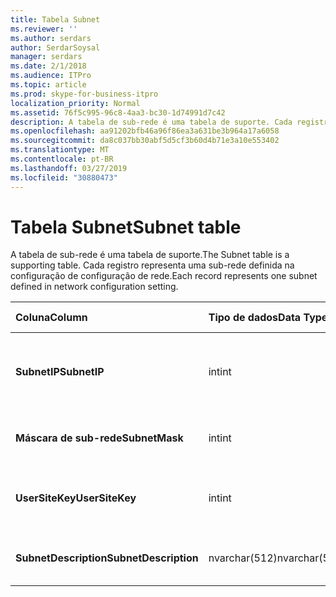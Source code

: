 ```yaml
---
title: Tabela Subnet
ms.reviewer: ''
ms.author: serdars
author: SerdarSoysal
manager: serdars
ms.date: 2/1/2018
ms.audience: ITPro
ms.topic: article
ms.prod: skype-for-business-itpro
localization_priority: Normal
ms.assetid: 76f5c995-96c8-4aa3-bc30-1d74991d7c42
description: A tabela de sub-rede é uma tabela de suporte. Cada registro representa uma sub-rede definida na configuração de configuração de rede.
ms.openlocfilehash: aa91202bfb46a96f86ea3a631be3b964a17a6058
ms.sourcegitcommit: da8c037bb30abf5d5cf3b60d4b71e3a10e553402
ms.translationtype: MT
ms.contentlocale: pt-BR
ms.lasthandoff: 03/27/2019
ms.locfileid: "30880473"
---
```

# <a name="subnet-table"></a><span data-ttu-id="2ecc3-104">Tabela Subnet</span><span class="sxs-lookup"><span data-stu-id="2ecc3-104">Subnet table</span></span>
 
<span data-ttu-id="2ecc3-105">A tabela de sub-rede é uma tabela de suporte.</span><span class="sxs-lookup"><span data-stu-id="2ecc3-105">The Subnet table is a supporting table.</span></span> <span data-ttu-id="2ecc3-106">Cada registro representa uma sub-rede definida na configuração de configuração de rede.</span><span class="sxs-lookup"><span data-stu-id="2ecc3-106">Each record represents one subnet defined in network configuration setting.</span></span>
  
|<span data-ttu-id="2ecc3-107">**Coluna**</span><span class="sxs-lookup"><span data-stu-id="2ecc3-107">**Column**</span></span>|<span data-ttu-id="2ecc3-108">**Tipo de dados**</span><span class="sxs-lookup"><span data-stu-id="2ecc3-108">**Data Type**</span></span>|<span data-ttu-id="2ecc3-109">**Chave/índice**</span><span class="sxs-lookup"><span data-stu-id="2ecc3-109">**Key/Index**</span></span>|<span data-ttu-id="2ecc3-110">**Detalhes**</span><span class="sxs-lookup"><span data-stu-id="2ecc3-110">**Details**</span></span>|
|:-----|:-----|:-----|:-----|
|<span data-ttu-id="2ecc3-111">**SubnetIP**</span><span class="sxs-lookup"><span data-stu-id="2ecc3-111">**SubnetIP**</span></span> <br/> |<span data-ttu-id="2ecc3-112">int</span><span class="sxs-lookup"><span data-stu-id="2ecc3-112">int</span></span>  <br/> |<span data-ttu-id="2ecc3-113">Primária, estrangeira</span><span class="sxs-lookup"><span data-stu-id="2ecc3-113">Primary, Foreign</span></span>  <br/> |<span data-ttu-id="2ecc3-114">Representação de inteiro para o IP da sub-rede.</span><span class="sxs-lookup"><span data-stu-id="2ecc3-114">Integer representation for the subnet IP.</span></span>  <br/> |
|<span data-ttu-id="2ecc3-115">**Máscara de sub-rede**</span><span class="sxs-lookup"><span data-stu-id="2ecc3-115">**SubnetMask**</span></span> <br/> |<span data-ttu-id="2ecc3-116">int</span><span class="sxs-lookup"><span data-stu-id="2ecc3-116">int</span></span>  <br/> ||<span data-ttu-id="2ecc3-117">Máscara de sub-rede.</span><span class="sxs-lookup"><span data-stu-id="2ecc3-117">Subnet mask.</span></span>  <br/> |
|<span data-ttu-id="2ecc3-118">**UserSiteKey**</span><span class="sxs-lookup"><span data-stu-id="2ecc3-118">**UserSiteKey**</span></span> <br/> |<span data-ttu-id="2ecc3-119">int</span><span class="sxs-lookup"><span data-stu-id="2ecc3-119">int</span></span>  <br/> |<span data-ttu-id="2ecc3-120">Externa</span><span class="sxs-lookup"><span data-stu-id="2ecc3-120">Foreign</span></span>  <br/> |<span data-ttu-id="2ecc3-121">Referenciado de [UserSite table](usersite.md).</span><span class="sxs-lookup"><span data-stu-id="2ecc3-121">Referenced from the [UserSite table](usersite.md).</span></span>  <br/> |
|<span data-ttu-id="2ecc3-122">**SubnetDescription**</span><span class="sxs-lookup"><span data-stu-id="2ecc3-122">**SubnetDescription**</span></span> <br/> |<span data-ttu-id="2ecc3-123">nvarchar(512)</span><span class="sxs-lookup"><span data-stu-id="2ecc3-123">nvarchar(512)</span></span>  <br/> ||<span data-ttu-id="2ecc3-124">A descrição para a sub-rede.</span><span class="sxs-lookup"><span data-stu-id="2ecc3-124">The description for the subnet.</span></span>  <br/> |
   

